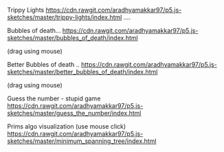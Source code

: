 Trippy Lights 
https://cdn.rawgit.com/aradhyamakkar97/p5.js-sketches/master/trippy-lights/index.html
....

Bubbles of death... 
https://cdn.rawgit.com/aradhyamakkar97/p5.js-sketches/master/bubbles_of_death/index.html

(drag using mouse)

Better Bubbles of death .. 
https://cdn.rawgit.com/aradhyamakkar97/p5.js-sketches/master/better_bubbles_of_death/index.html

(drag using mouse)

Guess the number - stupid game 
https://cdn.rawgit.com/aradhyamakkar97/p5.js-sketches/master/guess_the_number/index.html

Prims algo visualization (use mouse click) 
https://cdn.rawgit.com/aradhyamakkar97/p5.js-sketches/master/minimum_spanning_tree/index.html